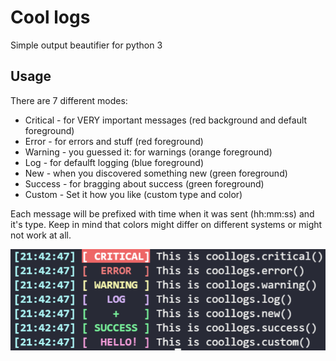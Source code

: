 # Cool logs
 Simple output beautifier for python 3

## Usage
There are 7 different modes:
* Critical - for VERY important messages (red background and default foreground)
* Error - for errors and stuff (red foreground)
* Warning - you guessed it: for warnings (orange foreground)
* Log - for defaulft logging (blue foreground)
* New - when you discovered something new (green foreground)
* Success - for bragging about success (green foreground)  
* Custom - Set it how you like (custom type and color)

Each message will be prefixed with time when it was sent (hh:mm:ss) and it's type. Keep in mind that colors might differ on different systems or might not work at all.

![Examples](screenshots/logs_example.png)